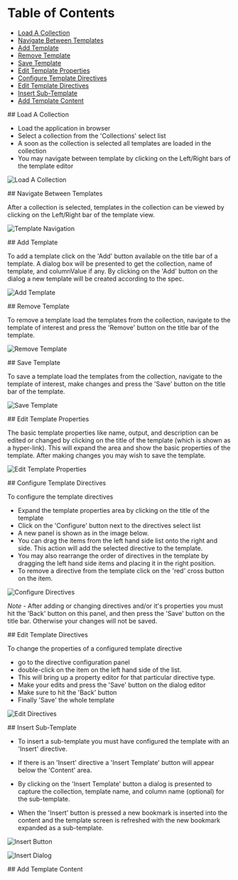 # Table of Contents

- [Load A Collection](#load_collection)
- [Navigate Between Templates](#navigate_templates)
- [Add Template](#add_template)
- [Remove Template](#remove_template)
- [Save Template](#save_template)
- [Edit Template Properties](#edit_template_properties)
- [Configure Template Directives](#configure_template_direcives)
- [Edit Template Directives](#edit_template_directive_properties)
- [Insert Sub-Template](#insert_sub_template)
- [Add Template Content](#add_content)


<a name="load_collection"/>
## Load A Collection

- Load the application in browser
- Select a collection from the 'Collections' select list
- A soon as the collection is selected all templates are loaded in the collection
- You may navigate between template by clicking on the Left/Right bars of the template editor

![Load A Collection](https://github.com/FlatBallFlyer/IBM-Data-Merge-Utility/blob/post-integ/idmu-editor/src/main/node/docs/screen-shots/main-controller.png)


<a name="navigate_templates"/>
## Navigate Between Templates

After a collection is selected, templates in the collection can be viewed by
clicking on the Left/Right bar of the template view.

![Template Navigation](https://github.com/FlatBallFlyer/IBM-Data-Merge-Utility/blob/post-integ/idmu-editor/src/main/node/docs/screen-shots/left-right-nav.png)

<a name="add_template"/>
## Add Template

To add a template click on the 'Add' button available on the title bar of a template. A dialog
box will be presented to get the collection, name of template, and columnValue if any. By clicking
on the 'Add' button on the dialog a new template will be created according to the spec.

![Add Template](https://github.com/FlatBallFlyer/IBM-Data-Merge-Utility/blob/post-integ/idmu-editor/src/main/node/docs/screen-shots/add-template.png)

<a name="remove_template"/>
## Remove Template

To remove a template load the templates from the collection, navigate to the
template of interest and press the 'Remove' button on the title bar of the
template. 

![Remove Template](https://github.com/FlatBallFlyer/IBM-Data-Merge-Utility/blob/post-integ/idmu-editor/src/main/node/docs/screen-shots/left-right-nav.png)

<a name="save_template"/>
## Save Template

To save a template load the templates from the collection, navigate to the
template of interest, make changes and press the 'Save' button on the title
bar of the template. 

![Save Template](https://github.com/FlatBallFlyer/IBM-Data-Merge-Utility/blob/post-integ/idmu-editor/src/main/node/docs/screen-shots/left-right-nav.png)

<a name="edit_template_properties"/>
## Edit Template Properties

The basic template properties like name, output, and description 
can be edited or changed by clicking on the title of the
template (which is shown as a hyper-link). This will expand the area and show the
basic properties of the template. After making changes you may wish to save the
template.

![Edit Template Properties](https://github.com/FlatBallFlyer/IBM-Data-Merge-Utility/blob/post-integ/idmu-editor/src/main/node/docs/screen-shots/template-properties-editor.png)

<a name="configure_template_directives"/>
## Configure Template Directives

To configure the template directives

- Expand the template properties area by clicking on the title of the template
- Click on the 'Configure' button next to the directives select list
- A new panel is shown as in the image below.
- You can drag the items from the left hand side list onto the right and side. This
  action will add the selected directive to the template.
- You may also rearrange the order of directives in the template by dragging the left
 hand side items and placing it in the right position.
- To remove a directive from the template click on the 'red' cross button on the item.


![Configure Directives ](https://github.com/FlatBallFlyer/IBM-Data-Merge-Utility/blob/post-integ/idmu-editor/src/main/node/docs/screen-shots/drag-drop-directives.png)


*Note* - After adding or changing directives and/or it's properties you must hit the 'Back'
button on this panel, and then press the 'Save' button on the title bar. Otherwise your
changes will not be saved.

<a name="edit_template_directive_properties"/>
## Edit Template Directives

To change the properties of a configured template directive

- go to the directive configuration panel
- double-click on the item on the left hand side of the list.
- This will bring up a property editor for that particular directive type.
- Make your edits and press the 'Save' button on the dialog editor
- Make sure to hit the 'Back' button
- Finally 'Save' the whole template

![Edit Directives](https://github.com/FlatBallFlyer/IBM-Data-Merge-Utility/blob/post-integ/idmu-editor/src/main/node/docs/screen-shots/directives-editor.png)

<a name="insert_sub_template"/>
## Insert Sub-Template

- To insert a sub-template you must have configured the template
with an 'Insert' directive.

- If there is an 'Insert' directive a 'Insert Template' button will appear below
the 'Content' area.

- By clicking on the 'Insert Template' button a dialog is presented to capture the
collection, template name, and column name (optional) for the sub-template.

- When the 'Insert' button is pressed a new bookmark is inserted into the content and
the template screen is refreshed with the new bookmark expanded as a sub-template.

![Insert Button](https://github.com/FlatBallFlyer/IBM-Data-Merge-Utility/blob/post-integ/idmu-editor/src/main/node/docs/screen-shots/insert-template-button.png)


![Insert Dialog](https://github.com/FlatBallFlyer/IBM-Data-Merge-Utility/blob/post-integ/idmu-editor/src/main/node/docs/screen-shots/bookmark-inserter.png)



<a name="add_content"/>
## Add Template Content


